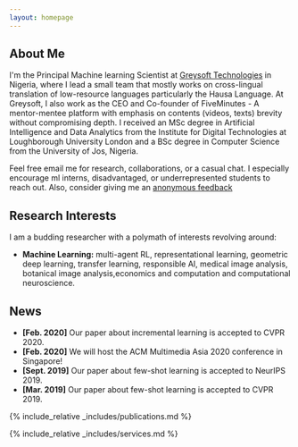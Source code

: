 ```yaml
---
layout: homepage
---
```


## About Me


I'm the Principal Machine learning Scientist at <a href="https://greysoft.ng">Greysoft Technologies</a> in Nigeria, where I lead a small team that mostly works on cross-lingual translation of low-resource languages particularly the Hausa Language. At Greysoft, I also work as the CEO and Co-founder of FiveMinutes - A mentor-mentee platform with emphasis on contents (videos, texts) brevity without compromising depth. I received an MSc degree in Artificial Intelligence and Data Analytics from the Institute for Digital Technologies at Loughborough University London and a BSc degree in Computer Science from the University of Jos, Nigeria.

Feel free email me for research, collaborations, or a casual chat. I especially encourage ml interns, disadvantaged, or underrepresented students to reach out. Also, consider giving me an  <a href="https://ngl.link/jibrinx">anonymous feedback</a>
                  
## Research Interests
I am a budding researcher with a polymath of interests revolving around:
- **Machine Learning:** multi-agent RL, representational learning, geometric deep learning, transfer learning, responsible AI, medical image analysis, botanical image analysis,economics and computation and computational neuroscience.

## News

- **[Feb. 2020]** Our paper about incremental learning is accepted to CVPR 2020.
- **[Feb. 2020]** We will host the ACM Multimedia Asia 2020 conference in Singapore!
- **[Sept. 2019]** Our paper about few-shot learning is accepted to NeurIPS 2019.
- **[Mar. 2019]** Our paper about few-shot learning is accepted to CVPR 2019.

{% include_relative _includes/publications.md %}

{% include_relative _includes/services.md %}
